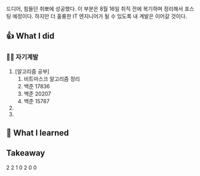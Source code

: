 드디어, 힘들던 취뽀에 성공했다.
이 부분은 8월 16일 취직 전에 복기하며 정리해서 포스팅 예정이다.
하지만 더 훌륭한 IT 엔지니어가 될 수 있도록 내 계발은 이어갈 것이다.

## 👍 What I did
### 👩‍💻 자기계발
1. [알고리즘 공부] 
	1. 비트마스크 알고리즘 정리
	2. 백준 17836
	3. 백준 20207
	4. 백준 15787
2. 
3. 
## 👊 What I learned

## Takeaway

2 2 1
0 2
0 0
<!--stackedit_data:
eyJoaXN0b3J5IjpbLTEwNjAxMjgxMzIsLTEzMjM2OTU4MjgsLT
E1MjE1NDI2NjNdfQ==
-->